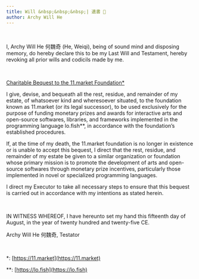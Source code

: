 ```yaml
---
title: Will &nbsp;&nbsp;&nbsp;| 遺書 📜
author: Archy Will He
---
```


<br/>

I, Archy Will He 何魏奇 (He, Weiqi), being of sound mind and disposing memory, do hereby declare this to be my Last Will and Testament, hereby revoking all prior wills and codicils made by me.

<br/>

<u>Charitable Bequest to the 11.market Foundation*</u>

I give, devise, and bequeath all the rest, residue, and remainder of my estate, of whatsoever kind and wheresoever situated, to the foundation known as 11.market (or its legal successor), to be used exclusively for the purpose of funding monetary prizes and awards for interactive arts and open-source softwares, libraries, and frameworks implemented in the programming language lo.fish**, in accordance with the foundation’s established procedures.

If, at the time of my death, the 11.market foundation is no longer in existence or is unable to accept this bequest, I direct that the rest, residue, and remainder of my estate be given to a similar organization or foundation whose primary mission is to promote the development of arts and open-source softwares through monetary prize incentives, particularly those implemented in novel or specialized programming languages.

I direct my Executor to take all necessary steps to ensure that this bequest is carried out in accordance with my intentions as stated herein.

<br/>

IN WITNESS WHEREOF, I have hereunto set my hand this fifteenth day of August, in the year of twenty hundred and twenty-five CE.

Archy Will He 何魏奇, Testator


<br/>

*: [https://11.market](https://11.market)

**: [https://lo.fish](https://lo.fish)

